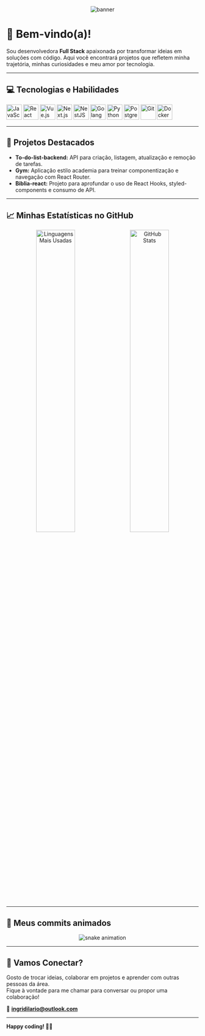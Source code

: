 <!-- Banner -->
<p align="center">
  <img src="https://capsule-render.vercel.app/api?type=waving&color=0:8A2BE2,100:DA70D6&height=200&section=header&text=Olá,%20eu%20sou%20a%20Ingrid!&fontSize=40&fontAlign=center&fontColor=FFFFFF" alt="banner" />
</p>

# 👋 Bem-vindo(a)!

Sou desenvolvedora **Full Stack** apaixonada por transformar ideias em soluções com código. Aqui você encontrará projetos que refletem minha trajetória, minhas curiosidades e meu amor por tecnologia.

---

## 💻 Tecnologias e Habilidades

<p align="left">
  <img src="https://cdn.jsdelivr.net/gh/devicons/devicon/icons/javascript/javascript-original.svg" width="40" alt="JavaScript"/>
  <img src="https://cdn.jsdelivr.net/gh/devicons/devicon/icons/react/react-original.svg" width="40" alt="React"/>
  <img src="https://cdn.jsdelivr.net/gh/devicons/devicon/icons/vuejs/vuejs-original.svg" width="40" alt="Vue.js"/>
  <img src="https://cdn.jsdelivr.net/gh/devicons/devicon/icons/nextjs/nextjs-original.svg" width="40" alt="Next.js"/>
  <img src="https://nestjs.com/img/logo-small.svg" width="40" alt="NestJS"/>
  <img src="https://cdn.jsdelivr.net/gh/devicons/devicon/icons/go/go-original.svg" width="40" alt="Golang"/>
  <img src="https://cdn.jsdelivr.net/gh/devicons/devicon/icons/python/python-original.svg" width="40" alt="Python"/>
  <img src="https://cdn.jsdelivr.net/gh/devicons/devicon/icons/postgresql/postgresql-original.svg" width="40" alt="PostgreSQL"/>
  <img src="https://cdn.jsdelivr.net/gh/devicons/devicon/icons/git/git-original.svg" width="40" alt="Git"/>
  <img src="https://cdn.jsdelivr.net/gh/devicons/devicon/icons/docker/docker-original.svg" width="40" alt="Docker"/>
</p>


---

## 🚀 Projetos Destacados

- **To-do-list-backend:** API para criação, listagem, atualização e remoção de tarefas.  
- **Gym:** Aplicação estilo academia para treinar componentização e navegação com React Router.  
- **Biblia-react:** Projeto para aprofundar o uso de React Hooks, styled-components e consumo de API.

---

## 📈 Minhas Estatísticas no GitHub

<p align="center">
  <img src="https://github-readme-stats.vercel.app/api/top-langs/?username=ingridglatz&layout=compact&theme=tokyonight" width="45%" alt="Linguagens Mais Usadas"/> 
  &nbsp;&nbsp;&nbsp;
  <img src="https://github-readme-stats.vercel.app/api?username=ingridglatz&show_icons=true&theme=tokyonight&count_private=true" width="45%" alt="GitHub Stats"/>
</p>


---

## 🐍 Meus commits animados

<p align="center">
  <img src="https://raw.githubusercontent.com/ingridglatz/ingridglatz/output/github-contribution-grid-snake.svg" alt="snake animation"/>
</p>


---

## 🤝 Vamos Conectar?

Gosto de trocar ideias, colaborar em projetos e aprender com outras pessoas da área.  
Fique à vontade para me chamar para conversar ou propor uma colaboração!

📧 **ingridilario@outlook.com**

---

**Happy coding! 🚀✨**

